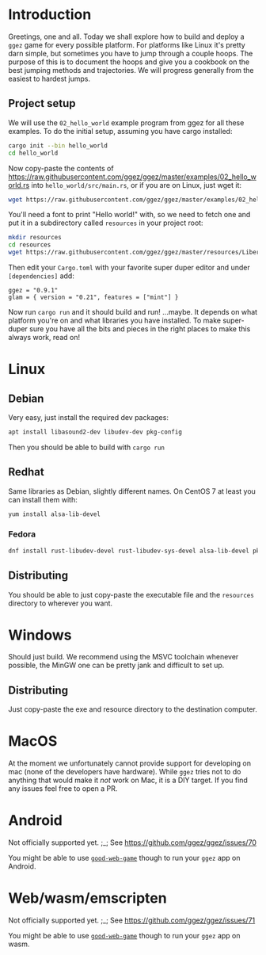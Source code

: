 # Introduction

Greetings, one and all.  Today we shall explore how to build and
deploy a `ggez` game for every possible platform.  For platforms like
Linux it's pretty darn simple, but sometimes you have to jump through a
couple hoops.  The purpose of this is to document the hoops and give you
a cookbook on the best jumping methods and trajectories.  We will
progress generally from the easiest to hardest jumps.

## Project setup

We will use the `02_hello_world` example program from ggez for all these
examples.  To do the initial setup, assuming you have cargo installed:

```sh
cargo init --bin hello_world
cd hello_world
```

Now copy-paste the contents of
<https://raw.githubusercontent.com/ggez/ggez/master/examples/02_hello_world.rs>
into `hello_world/src/main.rs`, or if you are on Linux, just wget it:

```sh
wget https://raw.githubusercontent.com/ggez/ggez/master/examples/02_hello_world.rs -O src/main.rs
```

You'll need a font to print "Hello world!" with, so we need to fetch one and
put it in a subdirectory called `resources` in your project root:

```sh
mkdir resources
cd resources
wget https://raw.githubusercontent.com/ggez/ggez/master/resources/LiberationMono-Regular.ttf
```

Then edit your `Cargo.toml` with your favorite super duper editor and under `[dependencies]` add:

```
ggez = "0.9.1"
glam = { version = "0.21", features = ["mint"] }
```

Now run `cargo run` and it should build
and run!  ...maybe.  It depends on what platform you're on and what
libraries you have installed.  To make super-duper sure you have all
the bits and pieces in the right places to make this always work, read
on!

# Linux

## Debian

Very easy, just install the required dev packages:

```sh
apt install libasound2-dev libudev-dev pkg-config
```

Then you should be able to build with `cargo run`

## Redhat

Same libraries as Debian, slightly different names.  On CentOS 7 at
least you can install them with:

```sh
yum install alsa-lib-devel
```

### Fedora

```sh
dnf install rust-libudev-devel rust-libudev-sys-devel alsa-lib-devel pkgconf-pkg-config
```

## Distributing

You should be able to just copy-paste the executable file and the `resources` directory to wherever you want.


# Windows

Should just build.  We recommend using the MSVC toolchain whenever possible, the MinGW one can be pretty jank and difficult to set up.

## Distributing

Just copy-paste the exe and resource directory to the destination computer.

# MacOS

At the moment we unfortunately cannot provide support for developing on
mac (none of the developers have hardware). While `ggez` tries not to do
anything that would make it *not* work on Mac, it is a DIY target. If
you find any issues feel free to open a PR.

# Android

Not officially supported yet. ;_; See https://github.com/ggez/ggez/issues/70

You might be able to use [`good-web-game`] though to run your `ggez` app on Android.

# Web/wasm/emscripten

Not officially supported yet. ;_; See https://github.com/ggez/ggez/issues/71

You might be able to use [`good-web-game`] though to run your `ggez` app on wasm.

[`good-web-game`]: https://github.com/ggez/good-web-game
